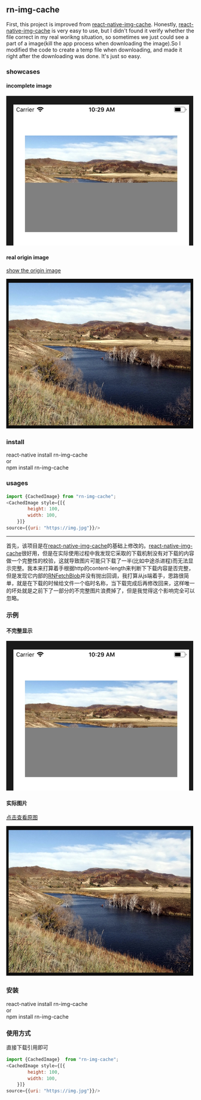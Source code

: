 ## rn-img-cache
First, this project is improved from [react-native-img-cache](https://github.com/wcandillon/react-native-img-cache). Honestly, [react-native-img-cache](https://github.com/wcandillon/react-native-img-cache) is very easy to use, but I didn't found it verify whether the file  correct in my real worikng situation, so sometimes we just could see a part of a image(kill the app process when downloading the image).So I modified the code to create a temp file when downloading, and made it right after the downloading was done. It's just so easy.
### showcases

#### incomplete image

<img width=500 height=400 src="./test/test.png"/>

#### real origin image

[show the origin image](https://img.pconline.com.cn/images/upload/upc/tx/photoblog/1210/01/c1/14222204_14222204_1349049772031.jpg")

<img width=500 height=400 src="./test/img.png"/>

### install

react-native install rn-img-cache<br>
or<br>
npm install rn-img-cache

### usages

```js
import {CachedImage} from "rn-img-cache";
<CachedImage style={[{
        height: 100,
        width: 100,
	}]}
source={{uri: "https://img.jpg"}}/>
```

---

首先，该项目是在[react-native-img-cache](https://github.com/wcandillon/react-native-img-cache)的基础上修改的。[react-native-img-cache](https://github.com/wcandillon/react-native-img-cache)很好用，但是在实际使用过程中我发现它采取的下载机制没有对下载的内容做一个完整性的校验，这就导致图片可能只下载了一半(比如中途杀进程)而无法显示完整。我本来打算着手根据http的content-length来判断下下载内容是否完整，但是发现它内部的[RNFetchBlob](https://github.com/joltup/rn-fetch-blob)并没有抛出回调，我打算从js端着手，思路很简单，就是在下载的时候给文件一个临时名称，当下载完成后再修改回来，这样唯一的坏处就是之前下了一部分的不完整图片浪费掉了，但是我觉得这个影响完全可以忽略。
### 示例

#### 不完整显示

<img width=500 height=400 src="./test/test.png"/>

#### 实际图片

[点击查看原图](https://img.pconline.com.cn/images/upload/upc/tx/photoblog/1210/01/c1/14222204_14222204_1349049772031.jpg")

<img width=500 height=400 src="./test/img.png"/>

### 安装

react-native install rn-img-cache<br>
or<br>
npm install rn-img-cache

### 使用方式

直接下载引用即可

```js
import {CachedImage}  from "rn-img-cache";
<CachedImage style={[{
        height: 100,
        width: 100,
	}]}
source={{uri: "https://img.jpg"}}/>
```
